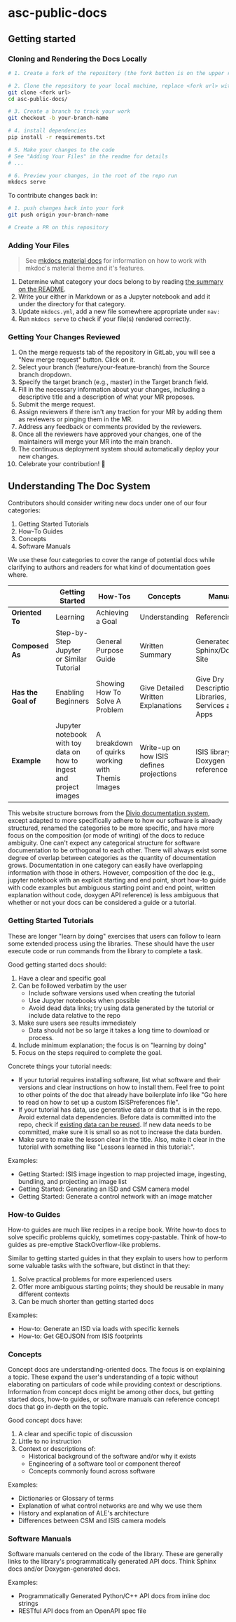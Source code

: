 # asc-public-docs

## Getting started

### Cloning and Rendering the Docs Locally

```bash
# 1. Create a fork of the repository (the fork button is on the upper right corner on GitHub)

# 2. Clone the repository to your local machine, replace <fork url> with your own fork.   
git clone <fork url>
cd asc-public-docs/

# 3. Create a branch to track your work
git checkout -b your-branch-name 

# 4. install dependencies 
pip install -r requirements.txt

# 5. Make your changes to the code
# See "Adding Your Files" in the readme for details
# ...

# 6. Preview your changes, in the root of the repo run
mkdocs serve
```

To contribute changes back in: 

```bash
# 1. push changes back into your fork
git push origin your-branch-name

# Create a PR on this repository 
```

### Adding Your Files

> See [mkdocs material docs](https://squidfunk.github.io/mkdocs-material/getting-started/) for information on how to work with mkdoc's material theme and it's features. 

1. Determine what category your docs belong to by reading [the summary on the README](#understanding-the-doc-system). 
2. Write your either in Markdown or as a Jupyter notebook and add it under the directory for that category. 
3. Update `mkdocs.yml`, add a new file somewhere appropriate under `nav:` 
4. Run `mkdocs serve` to check if your file(s) rendered correctly.

### Getting Your Changes Reviewed

1. On the merge requests tab of the repository in GitLab, you will see a "New merge request" button. Click on it.
1. Select your branch (feature/your-feature-branch) from the Source branch dropdown.
1. Specify the target branch (e.g., master) in the Target branch field.
1. Fill in the necessary information about your changes, including a descriptive title and a description of what your MR proposes.
1. Submit the merge request.
1. Assign reviewers if there isn't any traction for your MR by adding them as reviewers or pinging them in the MR.
1. Address any feedback or comments provided by the reviewers.
1. Once all the reviewers have approved your changes, one of the maintainers will merge your MR into the main branch.
1. The continuous deployment system should automatically deploy your new changes. 
1. Celebrate your contribution! :tada:

## Understanding The Doc System

Contributors should consider writing new docs under one of our four categories:
 
1. Getting Started Tutorials
1. How-To Guides 
1. Concepts 
1. Software Manuals

We use these four categories to cover the range of potential docs while clarifying to authors and readers for what kind of documentation goes where. 

|                 | Getting Started       | How-Tos                        | Concepts                   | Manuals                                               |
|-----------------|-----------------------|--------------------------------|----------------------------|-------------------------------------------------------|
| **Oriented To**     | Learning              | Achieving a Goal               | Understanding              | Referencing                                           |
| **Composed As**     | Step-by-Step Jupyter or Similar Tutorial | General Purpose Guide          | Written Summary            | Generated Sphinx/Doxygen Site                         |
| **Has the Goal of** | Enabling Beginners    | Showing How To Solve A Problem | Give Detailed Written Explanations | Give Dry Descriptions of Libraries, Services and Apps |
| **Example**  | Jupyter notebook with toy data on how to ingest and project images | A breakdown of quirks working with Themis Images  |   Write-up on how ISIS defines projections | ISIS library Doxygen reference |
 
This website structure borrows from the [Divio documentation system](https://documentation.divio.com/), except adapted to more specifically adhere to how our software is already structured, renamed the categories to be more specific, and have more focus on the composition (or mode of writing) of the docs to reduce ambiguity. One can't expect any categorical structure for software documentation to be orthogonal to each other. There will always exist some degree of overlap between categories as the quantity of documentation grows. Documentation in one category can easily have overlapping information with those in others. However, composition of the doc (e.g., jupyter notebook with an explicit starting and end point, short how-to guide with code examples but ambiguous starting point and end point, written explanation without code, doxygen API reference) is less ambiguous that whether or not your docs can be considered a guide or a tutorial.    


### Getting Started Tutorials

These are longer "learn by doing" exercises that users can follow to learn some extended process using the libraries. These should have the user execute code or run commands from the library to complete a task.

Good getting started docs should: 

1. Have a clear and specific goal
1. Can be followed verbatim by the user
    * Include software versions used when creating the tutorial
   * Use Jupyter notebooks when possible 
    * Avoid dead data links; try using data generated by the tutorial or include data relative to the repo
1. Make sure users see results immediately 
    * Data should not be so large it takes a long time to download or process.
1. Include minimum explanation; the focus is on "learning by doing"
1. Focus on the steps required to complete the goal. 

Concrete things your tutorial needs: 

- If your tutorial requires installing software, list what software and their versions and clear instructions on how to install them. Feel free to point to other points of the doc that already have boilerplate info like "Go here to read on how to set up a custom ISISPreferences file". 
- If your tutorial has data, use generative data or data that is in the repo. Avoid external data dependencies. Before data is committed into the repo, check if [existing data can be reused](./data/). If new data needs to be committed, make sure it is small so as not to increase the data burden.   
- Make sure to make the lesson clear in the title. Also, make it clear in the tutorial with something like "Lessons learned in this tutorial:". 


Examples: 
* Getting Started: ISIS image ingestion to map projected image, ingesting, bundling, and projecting an image list 
* Getting Started: Generating an ISD and CSM camera model
* Getting Started: Generate a control network with an image matcher 

### How-to Guides 

How-to guides are much like recipes in a recipe book. Write how-to docs to solve specific problems quickly, sometimes copy-pastable. Think of how-to guides as pre-emptive StackOverflow-like problems.

Similar to getting started guides in that they explain to users how to perform some valuable tasks with the software, but distinct in that they:

1. Solve practical problems for more experienced users
1. Offer more ambiguous starting points; they should be reusable in many different contexts 
1. Can be much shorter than getting started docs

Examples: 
* How-to: Generate an ISD via loads with specific kernels
* How-to: Get GEOJSON from ISIS footprints

### Concepts 

Concept docs are understanding-oriented docs. The focus is on explaining a topic. These expand the user's understanding of a topic without elaborating on particulars of code while providing context or descriptions. Information from concept docs might be among other docs, but getting started docs, how-to guides, or software manuals can reference concept docs that go in-depth on the topic. 

Good concept docs have: 

1. A clear and specific topic of discussion   
1. Little to no instruction 
1. Context or descriptions of: 
    * Historical background of the software and/or why it exists
    * Engineering of a software tool or component thereof 
    * Concepts commonly found across software 

Examples:
* Dictionaries or Glossary of terms
* Explanation of what control networks are and why we use them
* History and explanation of ALE's architecture 
* Differences between CSM and ISIS camera models 

### Software Manuals 

Software manuals centered on the code of the library. These are generally links to the library's programmatically generated API docs. Think Sphinx docs and/or Doxygen-generated docs. 

Examples: 
* Programmatically Generated Python/C++ API docs from inline doc strings
* RESTful API docs from an OpenAPI spec file 

